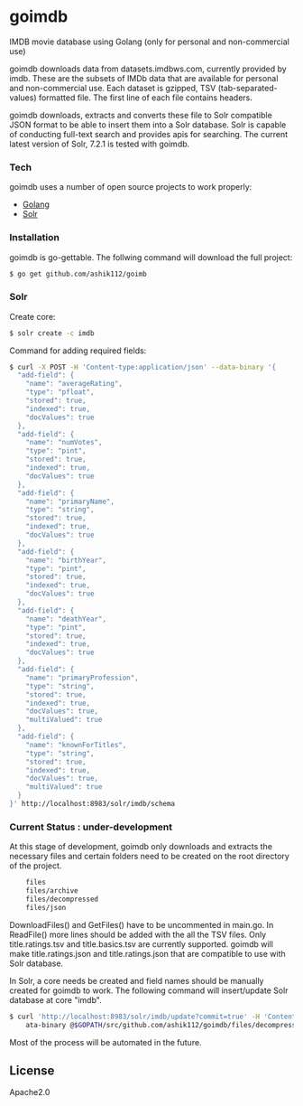 # goimdb
IMDB movie database using Golang (only for personal and non-commercial use)

goimdb downloads data from datasets.imdbws.com, currently provided by imdb. These are the subsets of IMDb data that are available for personal and non-commercial use. Each dataset is gzipped, TSV (tab-separated-values) formatted file. The first line of each file contains headers.

goimdb downloads, extracts and converts these file to Solr compatible JSON format to be able to insert them into a Solr database. Solr is capable of conducting full-text search and provides apis for searching. The current latest version of Solr, 7.2.1 is tested with goimdb.
### Tech
goimdb uses a number of open source projects to work properly:

* [Golang] 
* [Solr] 

### Installation

goimdb is go-gettable. The follwing command will download the full project:

```sh
$ go get github.com/ashik112/goimb
```

### Solr
Create core:
```sh
$ solr create -c imdb
```
Command for adding required fields:
```sh
$ curl -X POST -H 'Content-type:application/json' --data-binary '{
  "add-field": {
    "name": "averageRating",
    "type": "pfloat",
    "stored": true,
    "indexed": true,
    "docValues": true
  },
  "add-field": {
    "name": "numVotes",
    "type": "pint",
    "stored": true,
    "indexed": true,
    "docValues": true
  },
  "add-field": {
    "name": "primaryName",
    "type": "string",
    "stored": true,
    "indexed": true,
    "docValues": true
  },
  "add-field": {
    "name": "birthYear",
    "type": "pint",
    "stored": true,
    "indexed": true,
    "docValues": true
  },
  "add-field": {
    "name": "deathYear",
    "type": "pint",
    "stored": true,
    "indexed": true,
    "docValues": true
  },
  "add-field": {
    "name": "primaryProfession",
    "type": "string",
    "stored": true,
    "indexed": true,
    "docValues": true,
    "multiValued": true
  },
  "add-field": {
    "name": "knownForTitles",
    "type": "string",
    "stored": true,
    "indexed": true,
    "docValues": true,
    "multiValued": true
  }
}' http://localhost:8983/solr/imdb/schema
```

### Current Status : under-development
At this stage of development, goimdb only downloads and extracts the necessary files and certain folders need to be created on the root directory of the project.

```sh
    files
    files/archive
    files/decompressed
    files/json
```
DownloadFiles() and GetFiles() have to be uncommented in main.go. In ReadFile() more lines should be added with the all the TSV files. Only title.ratings.tsv and title.basics.tsv are currently supported. goimdb will make title.ratings.json and title.ratings.json that are compatible to use with Solr database. 

In Solr, a core needs be created and field names should be manually created for goimdb to work. The following command will insert/update Solr database at core "imdb".

```sh
$ curl 'http://localhost:8983/solr/imdb/update?commit=true' -H 'Content-type:application/json' --d
    ata-binary @$GOPATH/src/github.com/ashik112/goimdb/files/decompressed/title.ratings.json
```
Most of the process will be automated in the future.

License
----
Apache2.0

[//]: # 
   [Golang]: <https://golang.org/>
   [Solr]: <http://lucene.apache.org/solr/>